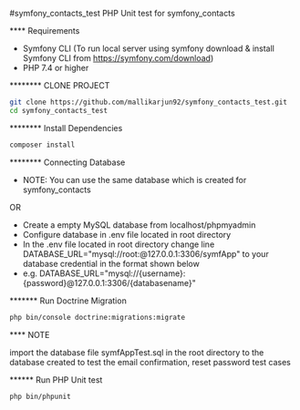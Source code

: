 #symfony_contacts_test
PHP Unit test for symfony_contacts

**** Requirements

* Symfony CLI  (To run local server using symfony download & install Symfony CLI from https://symfony.com/download)
* PHP 7.4 or higher


******** CLONE PROJECT

```bash
git clone https://github.com/mallikarjun92/symfony_contacts_test.git
cd symfony_contacts_test
```

******** Install Dependencies

```bash
composer install
```

******** Connecting Database

* NOTE: You can use the same database which is created for symfony_contacts

OR

* Create a empty MySQL database from localhost/phpmyadmin
* Configure database in .env file located in root directory
* In the .env file located in root directory change line DATABASE_URL="mysql://root:@127.0.0.1:3306/symfApp" to your database credential in the format shown below 
* e.g. DATABASE_URL="mysql://{username}:{password}@127.0.0.1:3306/{databasename}"


******* Run Doctrine Migration

```bash
php bin/console doctrine:migrations:migrate
```


**** NOTE


import the database file symfAppTest.sql in the root directory to the database created to test the email confirmation, reset password test cases



****** Run PHP Unit test

```bash
php bin/phpunit
```
